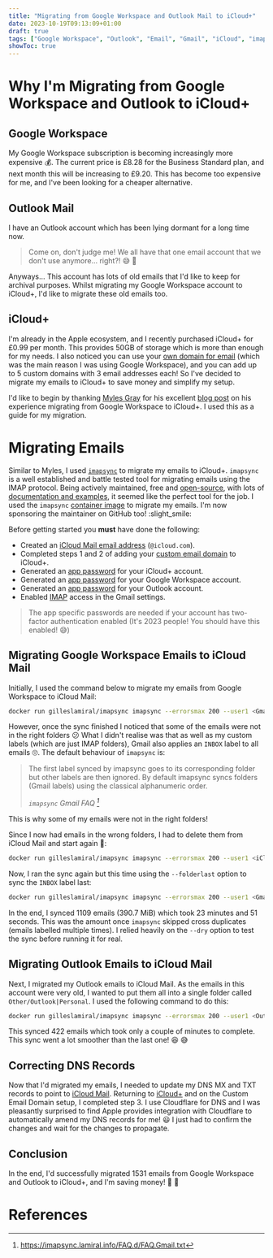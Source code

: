 ```yaml
---
title: "Migrating from Google Workspace and Outlook Mail to iCloud+"
date: 2023-10-19T09:13:09+01:00
draft: true
tags: ["Google Workspace", "Outlook", "Email", "Gmail", "iCloud", "imapsync"]
showToc: true
---
```


# Why I'm Migrating from Google Workspace and Outlook to iCloud+

## Google Workspace

My Google Workspace subscription is becoming increasingly more expensive 💰. The current price is £8.28 for the Business Standard plan, and next month this will be increasing to £9.20. This has become too expensive for me, and I've been looking for a cheaper alternative.

## Outlook Mail

I have an Outlook account which has been lying dormant for a long time now.

> Come on, don't judge me! We all have that one email account that we don't use anymore... right?! 😅 🥵

Anyways... This account has lots of old emails that I'd like to keep for archival purposes. Whilst migrating my Google Workspace account to iCloud+, I'd like to migrate these old emails too.

## iCloud+

I'm already in the Apple ecosystem, and I recently purchased iCloud+ for £0.99 per month. This provides 50GB of storage which is more than enough for my needs. I also noticed you can use your [own domain for email](https://support.apple.com/en-gb/HT212514) (which was the main reason I was using Google Workspace), and you can add up to 5 custom domains with 3 email addresses each! So I've decided to migrate my emails to iCloud+ to save money and simplify my setup.

I'd like to begin by thanking [Myles Gray](https://blah.cloud/) for his excellent [blog post](https://blah.cloud/miscellaneous/migrating-google-workspaces-to-icloud-custom-domain/) on his experience migrating from Google Workspace to iCloud+. I used this as a guide for my migration.

# Migrating Emails

Similar to Myles, I used [`imapsync`](https://imapsync.lamiral.info/) to migrate my emails to iCloud+. `imapsync` is a well established and battle tested tool for migrating emails using the IMAP protocol. Being actively maintained, free and [open-source](https://github.com/imapsync/imapsync), with lots of [documentation and examples](https://imapsync.lamiral.info/FAQ.d/), it seemed like the perfect tool for the job. I used the `imapsync` [container image](https://hub.docker.com/r/gilleslamiral/imapsync/) to migrate my emails. I'm now sponsoring the maintainer on GitHub too! :slight_smile:

Before getting started you **must** have done the following:

- Created an [iCloud Mail email address](https://support.apple.com/en-gb/guide/icloud/mmdd8d1c5c/icloud) (`@icloud.com`).
- Completed steps 1 and 2 of adding your [custom email domain](https://www.icloud.com/icloudplus/customdomain) to iCloud+.
- Generated an [app password](https://support.apple.com/en-gb/HT204397) for your iCloud+ account.
- Generated an [app password](https://support.google.com/accounts/answer/185833?hl=en) for your Google Workspace account.
- Generated an [app password](https://support.microsoft.com/en-us/account-billing/using-app-passwords-with-apps-that-don-t-support-two-step-verification-5896ed9b-4263-e681-128a-a6f2979a7944) for your Outlook account.
- Enabled [IMAP](https://support.google.com/mail/answer/7126229?hl=en-GB#zippy=%2Cstep-check-that-imap-is-turned-on) access in the Gmail settings.

> The app specific passwords are needed if your account has two-factor authentication enabled (It's 2023 people! You should have this enabled! 😅)

## Migrating Google Workspace Emails to iCloud Mail

Initially, I used the command below to migrate my emails from Google Workspace to iCloud Mail:

```bash
docker run gilleslamiral/imapsync imapsync --errorsmax 200 --user1 <Gmail Address> --password1 "<Gmail App Password>" --host2 imap.mail.me.com --ssl2 --user2 <iCloud Address> --password2 "<iCloud+ App Password>" --gmail1
```

However, once the sync finished I noticed that some of the emails were not in the right folders :confused: What I didn't realise was that as well as my custom labels (which are just IMAP folders), Gmail also applies an `INBOX` label to all emails 🙄. The default behaviour of `imapsync` is:

> The first label synced by imapsync goes to its corresponding folder but other labels are then ignored. By default imapsync syncs folders (Gmail labels) using the classical alphanumeric order.
>
> <cite>`imapsync` Gmail FAQ [^1]</cite>

This is why some of my emails were not in the right folders!

Since I now had emails in the wrong folders, I had to delete them from iCloud Mail and start again 🫠:

```bash
docker run gilleslamiral/imapsync imapsync --errorsmax 200 --user1 <iCloud Address> --password1 "<iCloud+ App Password>" --host1 imap.mail.me.com -ssl1 --host2 imap.mail.me.com --ssl2 --user2 <iCloud Address> --password2 "<iCloud+ App Password>" --delete1 --noexpungeaftereach
```

Now, I ran the sync again but this time using the `--folderlast` option to sync the `INBOX` label last:

```bash
docker run gilleslamiral/imapsync imapsync --errorsmax 200 --user1 <Gmail Address> --password1 "<Gmail App Password>" --host2 imap.mail.me.com --ssl2 --user2 <iCloud Address> --password2 "<iCloud+ App Password>" --gmail1 --folderlast "INBOX" --folderlast "[Gmail]/All Mail"
```

In the end, I synced 1109 emails (390.7 MiB) which took 23 minutes and 51 seconds. This was the amount once `imapsync` skipped cross duplicates (emails labelled multiple times). I relied heavily on the `--dry` option to test the sync before running it for real.

## Migrating Outlook Emails to iCloud Mail

Next, I migrated my Outlook emails to iCloud Mail. As the emails in this account were very old, I wanted to put them all into a single folder called `Other/Outlook|Personal`. I used the following command to do this:

```bash
docker run gilleslamiral/imapsync imapsync --errorsmax 200 --user1 <Outlook Address> --office1 --password1 "<Outlook App Password>" --host2 imap.mail.me.com --ssl2 --user2 <iCloud Address> --password2 "<iCloud+ App Password>" --regextrans2 "s/(.*)/Other\/Outlook|Personal/" --folder "Inbox"
```

This synced 422 emails which took only a couple of minutes to complete. This sync went a lot smoother than the last one! 😆 😅

## Correcting DNS Records

Now that I'd migrated my emails, I needed to update my DNS MX and TXT records to point to [iCloud Mail](https://support.apple.com/en-gb/102374). Returning to [iCloud+](https://www.icloud.com/icloudplus/) and on the Custom Email Domain setup, I completed step 3. I use Cloudflare for DNS and I was pleasantly surprised to find Apple provides integration with Cloudflare to automatically amend my DNS records for me! :smiley: I just had to confirm the changes and wait for the changes to propagate.

## Conclusion

In the end, I'd successfully migrated 1531 emails from Google Workspace and Outlook to iCloud+, and I'm saving money! 💸 🎉

# References

[^1]: https://imapsync.lamiral.info/FAQ.d/FAQ.Gmail.txt
